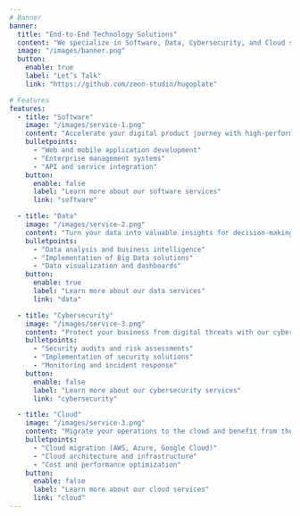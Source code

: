 ```yaml
---
# Banner
banner:
  title: "End-to-End Technology Solutions"
  content: "We specialize in Software, Data, Cybersecurity, and Cloud services to drive innovation and digital success for your business."
  image: "/images/banner.png"
  button:
    enable: true
    label: "Let’s Talk"
    link: "https://github.com/zeon-studio/hugoplate"

# Features
features:
  - title: "Software"
    image: "/images/service-1.png"
    content: "Accelerate your digital product journey with high-performance software tailored to your goals. From idea to launch, we bring your vision to life with cutting-edge technology and agile development."
    bulletpoints:
      - "Web and mobile application development"
      - "Enterprise management systems"
      - "API and service integration"
    button:
      enable: false
      label: "Learn more about our software services"
      link: "software"

  - title: "Data"
    image: "/images/service-2.png"
    content: "Turn your data into valuable insights for decision-making. We offer data analytics, big data, and business intelligence services to help you discover patterns and trends that drive business growth."
    bulletpoints:
      - "Data analysis and business intelligence"
      - "Implementation of Big Data solutions"
      - "Data visualization and dashboards"
    button:
      enable: true
      label: "Learn more about our data services"
      link: "data"

  - title: "Cybersecurity"
    image: "/images/service-3.png"
    content: "Protect your business from digital threats with our cybersecurity solutions. We offer risk assessments, security implementation, and continuous monitoring to ensure the integrity of your systems and data."
    bulletpoints:
      - "Security audits and risk assessments"
      - "Implementation of security solutions"
      - "Monitoring and incident response"
    button:
      enable: false
      label: "Learn more about our cybersecurity services"
      link: "cybersecurity"

  - title: "Cloud"
    image: "/images/service-3.png"
    content: "Migrate your operations to the cloud and benefit from the scalability, flexibility, and efficiency of cloud technologies. Our experts will help you design and implement the best cloud strategy for your business."
    bulletpoints:
      - "Cloud migration (AWS, Azure, Google Cloud)"
      - "Cloud architecture and infrastructure"
      - "Cost and performance optimization"
    button:
      enable: false
      label: "Learn more about our cloud services"
      link: "cloud"
---
```

